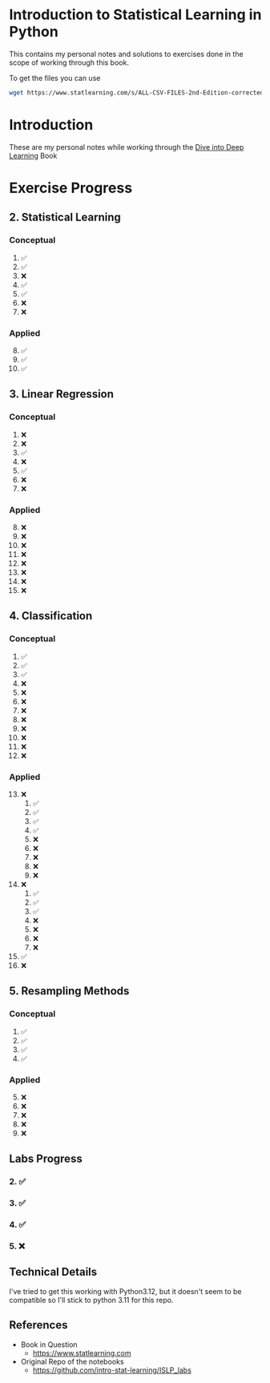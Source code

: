 # Introduction to Statistical Learning in Python
This contains my personal notes and solutions to exercises done in the scope of working through this book.

To get the files you can use 
```bash
wget https://www.statlearning.com/s/ALL-CSV-FILES-2nd-Edition-corrected.zip
```

# Introduction
These are my personal notes while working through the [Dive into Deep Learning](https://d2l.ai) Book

# Exercise Progress
## 2. Statistical Learning 
### Conceptual
1. ✅
2. ✅
3. ❌
4. ✅
5. ✅
6. ❌
7. ❌
### Applied
8. ✅
9. ✅
10. ✅

## 3. Linear Regression 
### Conceptual
1. ❌
2. ❌
3. ✅
4. ❌
5. ✅
6. ❌
7. ❌
### Applied
8. ❌
9. ❌
10. ❌
11. ❌
12. ❌
13. ❌
14. ❌
15. ❌

## 4. Classification
### Conceptual
1. ✅
2. ✅
3. ✅
4. ❌
5. ❌
6. ❌
7. ❌
8. ❌
9. ❌
10. ❌
11. ❌
12. ❌
### Applied
13. ❌
    1. ✅
    2. ✅
    3. ✅
    4. ✅
    5. ❌
    6. ❌
    7. ❌
    8. ❌
    9. ❌
14. ❌
    1. ✅
    2. ✅
    3. ✅
    4. ❌
    5. ❌
    6. ❌
    7. ❌
15. ✅
16. ❌

## 5. Resampling Methods
### Conceptual
1. ✅
2. ✅
3. ✅
4. ✅
### Applied
5. ❌
6. ❌
7. ❌
8. ❌
9. ❌

## Labs Progress
### 2. ✅
### 3. ✅
### 4. ✅
### 5. ❌

## Technical Details
I've tried to get this working with Python3.12, but it doesn't seem to be compatible so I'll stick to python 3.11 for this repo.

## References
* Book in Question
    * https://www.statlearning.com
* Original Repo of the notebooks
    * https://github.com/intro-stat-learning/ISLP_labs